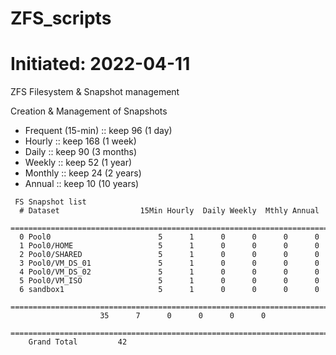 # ZFS_scripts
# Initiated: 2022-04-11

ZFS Filesystem & Snapshot management

Creation & Management of Snapshots
 -  Frequent (15-min) :: keep  96 (1 day)
 -  Hourly            :: keep 168 (1 week)
 -  Daily             :: keep  90 (3 months)
 -  Weekly            :: keep  52 (1 year)
 -  Monthly           :: keep  24 (2 years)
 -  Annual            :: keep  10 (10 years)

```
 FS Snapshot list
  # Dataset             	 15Min Hourly  Daily Weekly  Mthly Annual
 ========================================================================
  0 Pool0               	     5      1      0      0      0      0
  1 Pool0/HOME          	     5      1      0      0      0      0
  2 Pool0/SHARED        	     5      1      0      0      0      0
  3 Pool0/VM_DS_01      	     5      1      0      0      0      0
  4 Pool0/VM_DS_02      	     5      1      0      0      0      0
  5 Pool0/VM_ISO        	     5      1      0      0      0      0
  6 sandbox1            	     5      1      0      0      0      0
 ========================================================================
				    35      7      0      0      0      0
 ========================================================================
	Grand Total		    42
```

